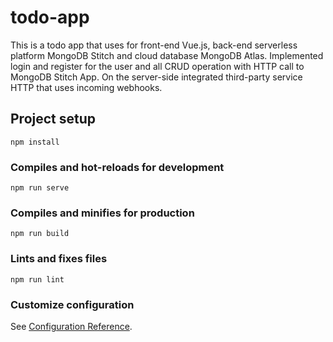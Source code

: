 # todo-app
This is a todo app that uses for front-end Vue.js, back-end serverless platform MongoDB Stitch and cloud database MongoDB Atlas. Implemented login and register for the user and all CRUD operation with HTTP call to MongoDB Stitch App. On the server-side integrated third-party service HTTP that uses incoming webhooks.

## Project setup
```
npm install
```

### Compiles and hot-reloads for development
```
npm run serve
```

### Compiles and minifies for production
```
npm run build
```

### Lints and fixes files
```
npm run lint
```

### Customize configuration
See [Configuration Reference](https://cli.vuejs.org/config/).
